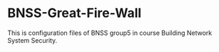 # BNSS-Great-Fire-Wall
This is configuration files of BNSS group5 in course Building Network System Security.

